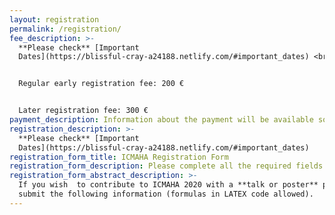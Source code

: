 ```yaml
---
layout: registration
permalink: /registration/
fee_description: >-
  **Please check** [Important
  Dates](https://blissful-cray-a24188.netlify.com/#important_dates) <br/><br/>


  Regular early registration fee: 200 €


  Later registration fee: 300 €
payment_description: Information about the payment will be available soon.
registration_description: >-
  **Please check** [Important
  Dates](https://blissful-cray-a24188.netlify.com/#important_dates)
registration_form_title: ICMAHA Registration Form
registration_form_description: Please complete all the required fields in the form below.
registration_form_abstract_description: >-
  If you wish  to contribute to ICMAHA 2020 with a **talk or poster** please
  submit the following information (formulas in LATEX code allowed).
---
```

